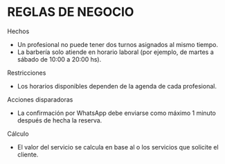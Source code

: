 # **REGLAS DE NEGOCIO**

Hechos
* Un profesional no puede tener dos turnos asignados al mismo tiempo.   
*  La barbería solo atiende en horario laboral (por ejemplo, de martes a sábado de 10:00 a 20:00 hs).   
    
Restricciones  
*  Los horarios disponibles dependen de la agenda de cada profesional.
 
Acciones disparadoras  
* La confirmación por WhatsApp debe enviarse como máximo 1 minuto después de hecha la reserva.  
    
Cálculo  
* El valor del servicio se calcula en base al o los servicios que solicite el cliente.

